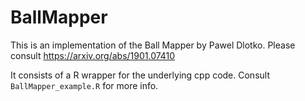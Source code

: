 # BallMapper
This is an implementation of the Ball Mapper by Pawel Dlotko. Please consult https://arxiv.org/abs/1901.07410

It consists of a R wrapper for the underlying cpp code. Consult `BallMapper_example.R` for more info.
